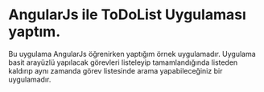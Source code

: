 # AngularJs ile ToDoList Uygulaması yaptım.

Bu uygulama AngularJs öğrenirken yaptığım örnek uygulamadır. Uygulama basit arayüzlü yapılacak görevleri listeleyip tamamlandığında listeden kaldırıp aynı zamanda görev listesinde arama yapabileceğiniz bir uygulamadır.